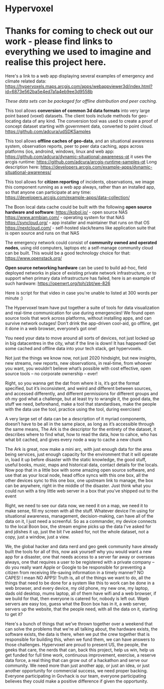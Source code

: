 # Hypervoxel

# Thanks for coming to check out our work - please find links to everything we used to imagine and realise this project here.

Here's a link to a web app displaying several examples of emergency and climate related data:
https://hypervoxels.maps.arcgis.com/apps/webappviewer3d/index.html?id=6873e562ba5e4ed7a1a4eb9ee3d9558b

_These data sets can be packaged for offline distribution and peer caching._

This tool allows **conversion of common 3d data formats** into very large point based (voxel) datasets.  The client tools include methods for geo-locating data of any kind.  The conversion tool was used to create a proof of concept dataset starting with government data, converted to point cloud.
https://github.com/adcura/udSDKSamples

This tool allows **offline caches of geo-data**, and an situational awareness system, observation reports, peer to peer data caching, apps across platforms (ios, androind, windows, linux and web app:
https://github.com/adcura/dynamic-situational-awareness-qt
it uses the arcgis runtime:
https://github.com/adcura/arcgis-runtime-samples-qt
Long description here: https://developers.arcgis.com/example-apps/dynamic-situational-awareness/

This tool allows for **citizen reporting** of incidents, observations, we image this component running as a web app always, rather than an installed app, so that anyone can participate at any time:
https://developers.arcgis.com/example-apps/data-collection/

The Boon local data cache could be built with the following **open source hardware and software**:
https://kobol.io/ - open source NAS
https://www.armbian.com/ - operating system for that NAS
https://syncloud.org/ - app installer and maintainer that runs on that OS
https://nextcloud.com/ - self-hosted slack/teams like application suite that is open source and runs on that NAS

The emergency network could consist of **community owned and operated nodes**, using old computers, laptops etc a self-manage community cloud can be built.  This would be a good technology choice for that:
https://www.openstack.org/

**Open source networking hardware** can be used to build ad-hoc, field deployed networks in place of existing private network infrastructure, or to support when primary data infrastructure has failed, here is an example of such hardware:
https://openwrt.org/toh/zbt/we-826


Here is script for that video in case you're unable to listed at 300 words per minute :)

The Hypervoxel team have put together a suite of tools for data visualization and real-time communication for use during emergencies!  We found open source tools that work across platforms, without installing apps, and can survive network outages! Don’t drink the app-driven cool-aid, go offline, get it done in a web browser, everyone’s got one!

You need your data to move around all sorts of devices, not just locked up in big datacentres in the city, what if the line is down! It has happened! Get some cached and offline data into your tech stack, get hypervoxels.

Not just the things we know now, not just 2020 hindsight, but new insights, new streams, new reports, new observations, in real-time, from whoever you want, you wouldn’t believe what’s possible with cost effective, open source tools – no corporate ownership – ever!

Right, so you wanna get the dat from where it is, it’s got the format specified, but it’s inconsistent, and weird and different between sources, and accessed differently, and different permissions for different groups and oh my god what a challenge, but at least try to wrangle it, the good data, the stuff we need, beforehand, make a tool that standardises, make the people with the data use the tool, practice using the tool, during exercises!

A very large set of data can be a description of it myriad components, doesn’t have to be all in the same place, as long as it’s accessible through the same means, The Ark is the descriptor for the entirety of the dataset, it describes where to find what, how to read the data, how to cahce, who has what bit cached, and gives every node a way to cache a new chunk

The Ark is great, now make a mini arc, with just enough data for the area being services, just enough capacity for the environment that it will operate in, load it up before disaster with the static knowledge, the good stuff, useful books, music, maps and historical data, contact details for the locals.  Now pop that in a little box with some amazing open source software, and use that as your local node, head office syncs with this one box, all the other devices sync to this one box, one upstream link to manage, the box can be anywhere, right in the middle of the disaster.  Just think what you could run with a tiny little web server in a box that you’ve shipped out to the event

Right, we need to see our data now, we need it on a map, we need it to make sense, fill my screen with all the stuff.  Whatever device I’m using for situational awareness, management, decision-making, can have all of the data on it, I just need a screenful.  So as a commander, my device connects to the local Boon box, the stream engine picks up the data I’ve asked for and jdishes it up, just the bit I’ve asked for, not the whole dataset, not a copy, just a window, just a view.  

We, the global hacker and data nerd and geo geek community have already built the tools for all of this, now ask yourself why you would want a new app for a disaster, one that needs access to a server far away or overseas always, one that requires a user to be registered with a private company – do you really want Apple or Google to be responsible for preventing a citizen from receiving life-saving information in a timely manner? NO CAPES! I mean NO APPS! Truth is, all of the things we want to do, all the things that need to be done for a system like this to work can be done in a web browser, and every device, my old phone, my new one, my laptop, dads old desktop, mums laptop, all of them have wifi and a web browser, if we build for that, then everyone is catered for, nobody is left out.  Wqeb servers are easy too, guess what the Boon box has in it, a web server, servers up the website, that the people need, with all the data on it, starting to get it?

Here's a bunch of things that we’ve thrown together over a weekend that can solve the problems that we're all talking about, the hardware exists, the software exists, the data is there, when we put the crew together that is responsible for building this, when we fund them, we can have answers to those challenges.  Hypervoxel are proud to present US, the people, the geeks that care, the nerds that can, back this project, help us win, help us get funded for full time work, continuous improvement, exercise, a reserve data force, a real thing that can grow out of a hackathon and serve our community.  We need more than just another app, or just an idea, or just another opportunity for commercial success, we need proper backing.  Everyone participating in Govhack is our team, everyone participating believes they could make a positive difference if given the opportunity.
